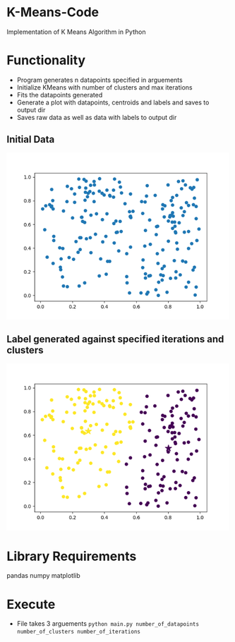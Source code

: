 # K-Means-Code 
Implementation of K Means Algorithm in Python 
# Functionality
- Program generates n datapoints specified in arguements 
- Initialize KMeans with number of clusters and max iterations 
- Fits the datapoints generated  
- Generate a plot with datapoints, centroids and labels and saves to output dir 
- Saves raw data as well as data with labels to output dir 

## Initial Data 
 ![p](output/initial-data.png) 

## Label generated against specified iterations and clusters 
 ![p](output/data-2-clusters-20-iteration.png) 

# Library Requirements 
pandas 
numpy 
matplotlib  

# Execute 
- File takes 3 arguements `python main.py number_of_datapoints number_of_clusters number_of_iterations` 

